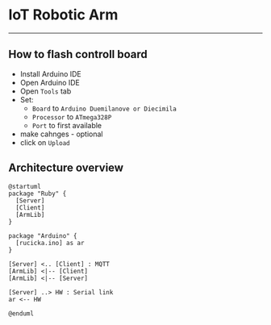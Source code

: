 # IoT Robotic Arm
----
## How to flash controll board
 - Install Arduino IDE
 - Open Arduino IDE
 - Open `Tools` tab
 - Set:
   - `Board` to `Arduino Duemilanove or Diecimila`
   - `Processor` to `ATmega328P`
   - `Port` to first available
- make cahnges - optional
- click on `Upload`
## Architecture overview
```plantuml
@startuml
package "Ruby" {
  [Server]
  [Client]
  [ArmLib]
}

package "Arduino" {
  [rucicka.ino] as ar
}

[Server] <.. [Client] : MQTT
[ArmLib] <|-- [Client]
[ArmLib] <|-- [Server]

[Server] ..> HW : Serial link
ar <-- HW

@enduml
```
